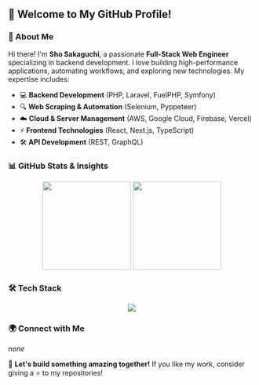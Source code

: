## 👋 Welcome to My GitHub Profile!

### 🚀 About Me
Hi there! I'm **Sho Sakaguchi**, a passionate **Full-Stack Web Engineer** specializing in backend development. I love building high-performance applications, automating workflows, and exploring new technologies. My expertise includes:

- 💻 **Backend Development** (PHP, Laravel, FuelPHP, Symfony)
- 🔍 **Web Scraping & Automation** (Selenium, Pyppeteer)
- ☁️ **Cloud & Server Management** (AWS, Google Cloud, Firebase, Vercel)
- ⚡ **Frontend Technologies** (React, Next.js, TypeScript)
- 🛠 **API Development** (REST, GraphQL)

### 📊 GitHub Stats & Insights
<div align="center">
  <img height="180px" src="https://github-readme-stats-clone-hla9.vercel.app/api?username=shossss&show_icons=true&theme=radical&token=PAT_1" />
  <img height="180px" src="https://github-readme-stats-clone-hla9.vercel.app/api/top-langs/?username=shossss&layout=compact&theme=radical&token=PAT_1" />
</div>

### 🛠 Tech Stack
<div align="center">
  <p align="center">
    <img src="https://skillicons.dev/icons?i=py,php,laravel,symfony,html,css,js,ts,jquery,react,nextjs,aws,gcp,firebase,vercel,docker,git,jenkins,linux,mysql,postgres,redis" />
  </p>
</div>

### 🌍 Connect with Me
_none_

🚀 **Let's build something amazing together!** If you like my work, consider giving a ⭐️ to my repositories!
